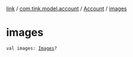 [link](../../index.md) / [com.tink.model.account](../index.md) / [Account](index.md) / [images](./images.md)

# images

`val images: `[`Images`](../../com.tink.model/-images/index.md)`?`